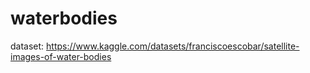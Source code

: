 # waterbodies
dataset: https://www.kaggle.com/datasets/franciscoescobar/satellite-images-of-water-bodies
